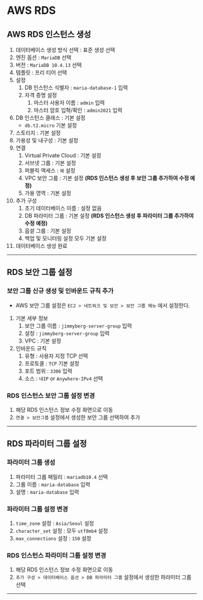 # AWS RDS
## AWS RDS 인스턴스 생성
1. 데이터베이스 생성 방식 선택 : 표준 생성 선택
2. 엔진 옵션 : `MariaDB` 선택
3. 버전 : `MariaDB 10.4.13` 선택
4. 템플릿 : 프리 티어 선택
5. 설정
   1. DB 인스턴스 식별자 : `maria-database-1` 입력
   2. 자격 증명 설정
      1. 마스터 사용자 이름 : `admin` 입력
      2. 마스터 암호 입혁/확인 : `admin2021` 입력
6. DB 인스턴스 클래스 : 기본 설정
   - `db.t2.micro` 기본 설정
7. 스토리지 : 기본 설정
8. 가용성 및 내구성 : 기본 설정
9. 연결
   1. Virtual Private Cloud : 기본 설정
   2. 서브넷 그룹 : 기본 설정
   3. 퍼블릭 액세스 : `예` 설정
   4. VPC 보안 그룹 : 기본 설정 **(RDS 인스턴스 생성 후 보안 그룹 추가하여 수정 예정)**
   5. 가용 영역 : 기본 설정
10. 추가 구성
    1. 초기 데이터베이스 이름 : 설정 없음
    2. DB 파라미터 그룹 : 기본 설정 **(RDS 인스턴스 생성 후 파라미터 그룹 추가하여 수정 예정)**
    3. 옵셭 그룹 : 기본 설정
    4. 백업 및 모니터링 설정 모두 기본 설정
11. 데이터베이스 생성 완료

---

## RDS 보안 그룹 설정
### 보안 그룹 신규 생성 및 인바운드 규칙 추가
- AWS 보안 그룹 설정은 `EC2 > 네트워크 및 보안 > 보안 그룹 메뉴` 에서 설정한다.
1. 기본 세부 정보
   1. 보안 그룹 이름 : `jimmyberg-server-group` 입력
   2. 설정 : `jimmyberg-server-group` 입력
   3. VPC : 기본 설정
2. 인바운드 규칙
   1. 유형 : 사용자 지정 TCP 선택
   2. 프로토콜 : `TCP` 기본 설정
   3. 포트 범위 : `3306` 입력
   4. 소스 : `내IP` or `Anywhere-IPv4` 선택
   
### RDS 인스턴스 보안 그룹 설정 변경
1. 해당 RDS 인스턴스 정보 수정 화면으로 이동
2. `연결 > 보안그룹` 설정에서 생성한 보안 그룹 선택하여 추가

---

## RDS 파라미터 그룹 설정
### 파라미터 그룹 생성
1. 파라미터 그룹 패밀리 : `mariadb10.4` 선택
2. 그룹 이름 : `maria-database` 입력
3. 설명 : `maria-database` 입력

### 파라미터 그룹 설정 변경
1. `time_zone` 설정 : `Asia/Seoul` 설정
2. `character_set` 설정 : 모두 `utf8mb4` 설정
3. `max_connections` 설정 : `150` 설정

### RDS 인스턴스 파라미터 그룹 설정 변경
1. 해당 RDS 인스턴스 정보 수정 화면으로 이동
2. `추가 구성 > 데이터베이스 옵션 > DB 파라미터 그룹` 설정에서 생성한 파라미터 그룹 선택

---
